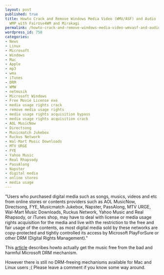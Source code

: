 ```yaml
---
layout: post
published: true
title: Howto Crack and Remove Windows Media Video (WMV/ASF) and Audio (WMA) DRM License
  WMP with FairUse4WM and Mirakagi
permalink: /howto-crack-and-remove-windows-media-video-wmvasf-and-audio-wma-drm-license-wmp-with-fairuse4wm-and-mirakagi/
wordpress_id: 758
categories:
- News
- Linux
- Microsoft
- Windows
- Mac
- Apple
- mp3
- wma
- iTunes
- DRM
- WMW
- netmusik
- Microsoft Windows
- Free Movie License exe
- media usage rights crack
- remove media usage rights
- media usage rights acquisition bypass
- media usage rights acquisition crack
- AOL MusicNow
- Directsong
- Musicmatch Jukebox
- Ruckus Network
- Wal-Mart Music Downloads
- MTV URGE
- FYE
- Yahoo Music
- Real Rhapsody
- PassAlong
- Napster
- digital media
- online stores
- media usage
---
```



"Users who purchased digital media such as songs, musics, videos and etc from online stores or contents providers such as AOL MusicNow, Directsong, FYE, Musicmatch Jukebox, Napster, PassAlong, MTV URGE, Wal-Mart Music Downloads, Ruckus Network, Yahoo Music and Real Rhapsody, or iTunes shop, may have to deal with license or media usage rights acquisition for the media and live with the restriction to the free and fair usage of the contents, as most digital media sold by these networks are copy-protected and tightly controlled its access by Microsoft PlayForSure or other DRM (Digital Rights Management)."

This <a href="http://www.mydigitallife.info/crack-and-remove-windows-media-video-wmvasf-and-audio-wma-drm-license-acquistion-in-wmp-player-with-fairuse4wm-13-fix-2-and-mirakagi/">article</a> describes howto actually get the music free from the bad and harmful Microsoft DRM mechanism.

However there is still no DRM-freeing mechanisms available for Mac and Linux users ;( Please leave a comment if you know some way around.
